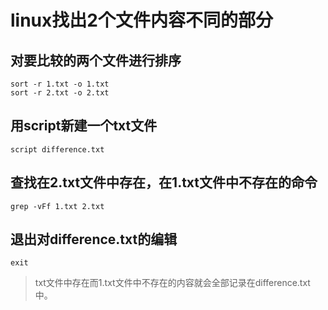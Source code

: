 # linux找出2个文件内容不同的部分  
## 对要比较的两个文件进行排序  
`sort -r 1.txt -o 1.txt`    
`sort -r 2.txt -o 2.txt `    
## 用script新建一个txt文件  
`script difference.txt`  
## 查找在2.txt文件中存在，在1.txt文件中不存在的命令  
`grep -vFf 1.txt 2.txt `  
## 退出对difference.txt的编辑  
`exit`  
 >txt文件中存在而1.txt文件中不存在的内容就会全部记录在difference.txt中。  
